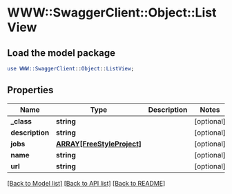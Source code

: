 # WWW::SwaggerClient::Object::ListView

## Load the model package
```perl
use WWW::SwaggerClient::Object::ListView;
```

## Properties
Name | Type | Description | Notes
------------ | ------------- | ------------- | -------------
**_class** | **string** |  | [optional] 
**description** | **string** |  | [optional] 
**jobs** | [**ARRAY[FreeStyleProject]**](FreeStyleProject.md) |  | [optional] 
**name** | **string** |  | [optional] 
**url** | **string** |  | [optional] 

[[Back to Model list]](../README.md#documentation-for-models) [[Back to API list]](../README.md#documentation-for-api-endpoints) [[Back to README]](../README.md)


